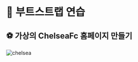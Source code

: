 #  💟 부트스트랩 연습 

## ⚽ 가상의 ChelseaFc 홈페이지 만들기  
![chelsea](https://user-images.githubusercontent.com/103248831/213612608-8c196741-92fe-469e-b2a0-21999874d0d6.png)
